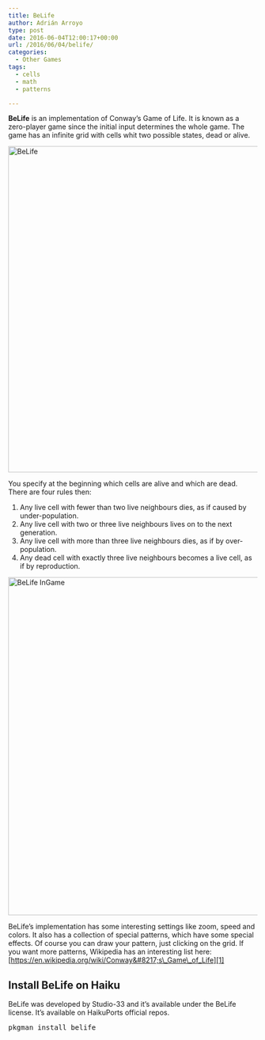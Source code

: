 ```yaml
---
title: BeLife
author: Adrián Arroyo
type: post
date: 2016-06-04T12:00:17+00:00
url: /2016/06/04/belife/
categories:
  - Other Games
tags:
  - cells
  - math
  - patterns

---
```

**BeLife** is an implementation of Conway&#8217;s Game of Life. It is known as a zero-player game since the initial input determines the whole game. The game has an infinite grid with cells whit two possible states, dead or alive.

<img class="alignnone size-full wp-image-41" src="http://gamingonhaiku.cf/wp-content/uploads/2016/05/BeLife.png" alt="BeLife" width="910" height="660" srcset="http://gamingonhaiku.cf/wp-content/uploads/2016/05/BeLife.png 910w, http://gamingonhaiku.cf/wp-content/uploads/2016/05/BeLife-300x218.png 300w, http://gamingonhaiku.cf/wp-content/uploads/2016/05/BeLife-768x557.png 768w" sizes="(max-width: 709px) 85vw, (max-width: 909px) 67vw, (max-width: 1362px) 62vw, 840px" />

You specify at the beginning which cells are alive and which are dead. There are four rules then:

  1. Any live cell with fewer than two live neighbours dies, as if caused by under-population.
  2. Any live cell with two or three live neighbours lives on to the next generation.
  3. Any live cell with more than three live neighbours dies, as if by over-population.
  4. Any dead cell with exactly three live neighbours becomes a live cell, as if by reproduction.

<img class="alignnone size-full wp-image-42" src="http://gamingonhaiku.cf/wp-content/uploads/2016/05/BeLife-InGame.png" alt="BeLife InGame" width="897" height="684" srcset="http://gamingonhaiku.cf/wp-content/uploads/2016/05/BeLife-InGame.png 897w, http://gamingonhaiku.cf/wp-content/uploads/2016/05/BeLife-InGame-300x229.png 300w, http://gamingonhaiku.cf/wp-content/uploads/2016/05/BeLife-InGame-768x586.png 768w" sizes="(max-width: 709px) 85vw, (max-width: 909px) 67vw, (max-width: 1362px) 62vw, 840px" />

BeLife&#8217;s implementation has some interesting settings like zoom, speed and colors. It also has a collection of special patterns, which have some special effects. Of course you can draw your pattern, just clicking on the grid. If you want more patterns, Wikipedia has an interesting list here: [https://en.wikipedia.org/wiki/Conway&#8217;s\_Game\_of_Life][1]

## Install BeLife on Haiku

BeLife was developed by Studio-33 and it&#8217;s available under the BeLife license. It&#8217;s available on HaikuPorts official repos.

<pre>pkgman install belife</pre>

 [1]: https://en.wikipedia.org/wiki/Conway's_Game_of_Life